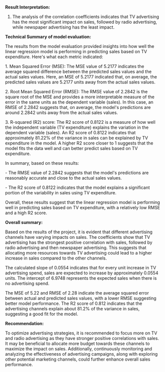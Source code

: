 ﻿**Result Interpretation:**

1. The analysis of the correlation coefficients indicates that TV advertising has the most significant impact on sales, followed by radio advertising, while newspaper advertising has the least impact.



**Technical Summary of model evaluation:**

The results from the model evaluation provided insights into how well the linear regression model is performing in predicting sales based on TV expenditure. Here's what each metric indicated:

1\. Mean Squared Error (MSE): The MSE value of 5.2177 indicates the average squared difference between the predicted sales values and the actual sales values. Here, an MSE of 5.2177 indicated that, on average, the predicted sales values are 5.2177 units away from the actual sales values.

2\. Root Mean Squared Error (RMSE): The RMSE value of 2.2842 is the square root of the MSE and provides a more interpretable measure of the error in the same units as the dependent variable (sales). In this case, an RMSE of 2.2842 suggests that, on average, the model's predictions are around 2.2842 units away from the actual sales values.

3\. R-squared (R2) score: The R2 score of 0.8122 is a measure of how well the independent variable (TV expenditure) explains the variation in the dependent variable (sales). An R2 score of 0.8122 indicates that approximately 81.22% of the variance in sales can be explained by TV expenditure in the model. A higher R2 score closer to 1 suggests that the model fits the data well and can better predict sales based on TV expenditure.

In summary, based on these results:

\- The RMSE value of 2.2842 suggests that the model's predictions are reasonably accurate and close to the actual sales values.

\- The R2 score of 0.8122 indicates that the model explains a significant portion of the variability in sales using TV expenditure.

Overall, these results suggest that the linear regression model is performing well in predicting sales based on TV expenditure, with a relatively low RMSE and a high R2 score.


**Overall summary:**

Based on the results of the project, it is evident that different advertising channels have varying impacts on sales. The coefficients show that TV advertising has the strongest positive correlation with sales, followed by radio advertising and then newspaper advertising. This suggests that allocating more resources towards TV advertising could lead to a higher increase in sales compared to the other channels.

The calculated slope of 0.0554 indicates that for every unit increase in TV advertising spend, sales are expected to increase by approximately 0.0554 units. The intercept of 6.9748 represents the expected sales when there is no advertising spend.

The MSE of 5.22 and RMSE of 2.28 indicate the average squared error between actual and predicted sales values, with a lower RMSE suggesting better model performance. The R2 score of 0.812 indicates that the advertising channels explain about 81.2% of the variance in sales, suggesting a good fit for the model.

**Recommendation:**

To optimize advertising strategies, it is recommended to focus more on TV and radio advertising as they have stronger positive correlations with sales. It may be beneficial to allocate more budget towards these channels to maximize the impact on sales. Additionally, continuously monitoring and analyzing the effectiveness of advertising campaigns, along with exploring other potential marketing channels, could further enhance overall sales performance.
